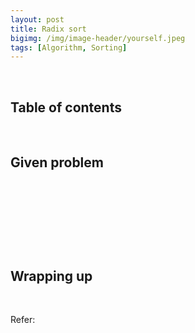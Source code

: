 ```yaml
---
layout: post
title: Radix sort
bigimg: /img/image-header/yourself.jpeg
tags: [Algorithm, Sorting]
---
```




<br>

## Table of contents





<br>

## Given problem






<br>

## 






<br>

## 





<br>

## Wrapping up




<br>

Refer:

[]()